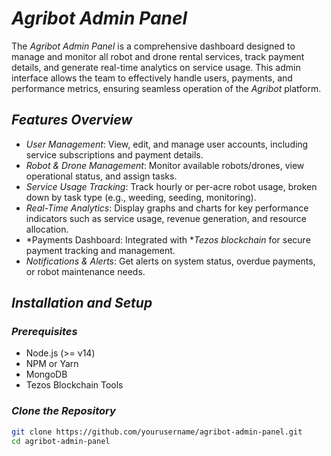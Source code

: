 # *Agribot Admin Panel*

The *Agribot Admin Panel* is a comprehensive dashboard designed to manage and monitor all robot and drone rental services, track payment details, and generate real-time analytics on service usage. This admin interface allows the team to effectively handle users, payments, and performance metrics, ensuring seamless operation of the *Agribot* platform.

## *Features Overview*

- *User Management*: View, edit, and manage user accounts, including service subscriptions and payment details.
- *Robot & Drone Management*: Monitor available robots/drones, view operational status, and assign tasks.
- *Service Usage Tracking*: Track hourly or per-acre robot usage, broken down by task type (e.g., weeding, seeding, monitoring).
- *Real-Time Analytics*: Display graphs and charts for key performance indicators such as service usage, revenue generation, and resource allocation.
- *Payments Dashboard: Integrated with **Tezos blockchain* for secure payment tracking and management.
- *Notifications & Alerts*: Get alerts on system status, overdue payments, or robot maintenance needs.

## *Installation and Setup*

### *Prerequisites*

- Node.js (>= v14)
- NPM or Yarn
- MongoDB
- Tezos Blockchain Tools

### *Clone the Repository*

```bash
git clone https://github.com/yourusername/agribot-admin-panel.git
cd agribot-admin-panel
